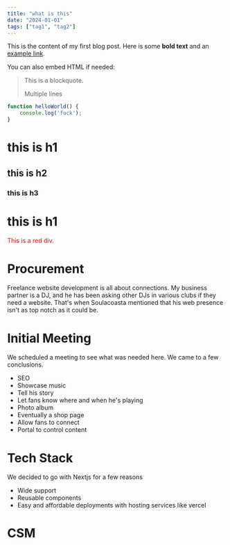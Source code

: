 ```yaml
---
title: "what is this"
date: "2024-01-01"
tags: ["tag1", "tag2"]
---
```


This is the content of my first blog post. Here is some **bold text** and an [example link](https://example.com).

You can also embed HTML if needed:

> This is a blockquote.
>
> Multiple lines

```javascript
function helloWorld() {
    console.log('fuck');
}
```

# this is h1
## this is h2
### this is h3

<h1>this is h1</h1>

<div style="color: red;">This is a red div.</div>

# Procurement
Freelance website development is all about connections. My business partner is a DJ, and he has been asking other DJs in various clubs if they need a website. That's when Soulacoasta mentioned that his web presence isn't as top notch as it could be.

# Initial Meeting
We scheduled a meeting to see what was needed here. We came to a few conclusions.

+ SEO 
+ Showcase music
+ Tell his story
+ Let fans know where and when he's playing
+ Photo album
+ Eventually a shop page
+ Allow fans to connect
+ Portal to control content

# Tech Stack
We decided to go with Nextjs for a few reasons

+ Wide support
+ Reusable components
+ Easy and affordable deployments with hosting services like vercel

# CSM
